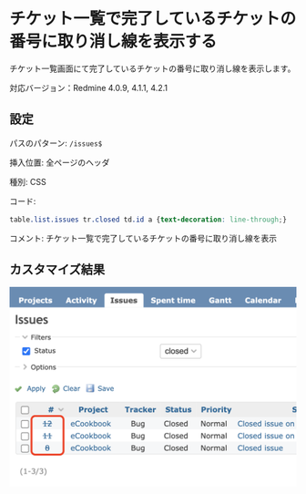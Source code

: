 # チケット一覧で完了しているチケットの番号に取り消し線を表示する

チケット一覧画面にて完了しているチケットの番号に取り消し線を表示します。

対応バージョン：Redmine 4.0.9, 4.1.1, 4.2.1

## 設定

パスのパターン: `/issues$`

挿入位置: 全ページのヘッダ

種別: CSS

コード:

``` css
table.list.issues tr.closed td.id a {text-decoration: line-through;}
```
コメント: チケット一覧で完了しているチケットの番号に取り消し線を表示

## カスタマイズ結果

![](image@2x.png)